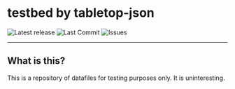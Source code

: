 # testbed by tabletop-json

![Latest release](https://img.shields.io/github/release/tabletop-json/testbed)
![Last Commit](https://img.shields.io/github/last-commit/tabletop-json/testbed/master)
![Issues](https://img.shields.io/github/issues/tabletop-json/testbed)

---

## What is this?
This is a repository of datafiles for testing purposes only. It is uninteresting.

